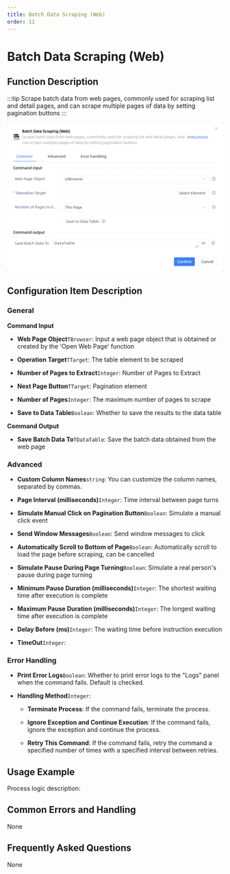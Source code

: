 ```yaml
---
title: Batch Data Scraping (Web)
order: 11
---
```


# Batch Data Scraping (Web)

## Function Description

:::tip 
Scrape batch data from web pages, commonly used for scraping list and detail pages, and can scrape multiple pages of data by setting pagination buttons
:::

![Batch Data Scraping (Web)](../../../assets/Batch%20Data%20Scraping%20(Web)_command.png)

## Configuration Item Description

### General

**Command Input**

- **Web Page Object**`TBrowser`: Input a web page object that is obtained or created by the 'Open Web Page' function

- **Operation Target**`TTarget`: The table element to be scraped

- **Number of Pages to Extract**`Integer`: Number of Pages to Extract

- **Next Page Button**`TTarget`: Pagination element

- **Number of Pages**`Integer`: The maximum number of pages to scrape

- **Save to Data Table**`Boolean`: Whether to save the results to the data table


**Command Output**

- **Save Batch Data To**`TDataTable`: Save the batch data obtained from the web page

### Advanced

- **Custom Column Names**`string`: You can customize the column names, separated by commas.

- **Page Interval (milliseconds)**`Integer`: Time interval between page turns

- **Simulate Manual Click on Pagination Button**`Boolean`: Simulate a manual click event

- **Send Window Messages**`Boolean`: Send window messages to click

- **Automatically Scroll to Bottom of Page**`Boolean`: Automatically scroll to load the page before scraping, can be cancelled

- **Simulate Pause During Page Turning**`Boolean`: Simulate a real person's pause during page turning

- **Minimum Pause Duration (milliseconds)**`Integer`: The shortest waiting time after execution is complete

- **Maximum Pause Duration (milliseconds)**`Integer`: The longest waiting time after execution is complete

- **Delay Before (ms)**`Integer`: The waiting time before instruction execution

- **TimeOut**`Integer`: 

### Error Handling

- **Print Error Logs**`Boolean`: Whether to print error logs to the "Logs" panel when the command fails. Default is checked. 

- **Handling Method**`Integer`:

    - **Terminate Process**: If the command fails, terminate the process.

    - **Ignore Exception and Continue Execution**: If the command fails, ignore the exception and continue the process.

    - **Retry This Command**: If the command fails, retry the command a specified number of times with a specified interval between retries.

## Usage Example

Process logic description:

## Common Errors and Handling

None

## Frequently Asked Questions

None

